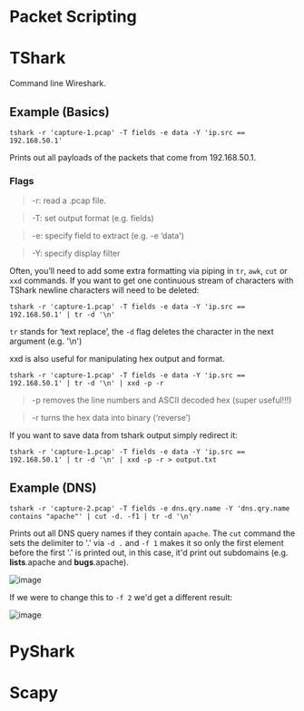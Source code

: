 # Packet Scripting

# TShark

Command line Wireshark.

## Example (Basics)

```
tshark -r 'capture-1.pcap' -T fields -e data -Y 'ip.src == 192.168.50.1'
```

Prints out all payloads of the packets that come from 192.168.50.1.

### Flags
>-r: read a .pcap file.


>-T: set output format (e.g. fields)


>-e: specify field to extract (e.g. -e ‘data')


>-Y: specify display filter

Often, you’ll need to add some extra formatting via piping in ``tr``, ``awk``, ``cut`` or ``xxd`` commands. If you want to get one continuous stream of characters with TShark newline characters will need to be deleted:

```
tshark -r 'capture-1.pcap' -T fields -e data -Y 'ip.src == 192.168.50.1' | tr -d '\n'
```

``tr`` stands for ‘text replace’, the ``-d`` flag deletes the character in the next argument (e.g. '\n')

xxd is also useful for manipulating hex output and format. 

```
tshark -r 'capture-1.pcap' -T fields -e data -Y 'ip.src == 192.168.50.1' | tr -d '\n' | xxd -p -r
```

>-p removes the line numbers and ASCII decoded hex (super useful!!!) 


>-r turns the hex data into binary (‘reverse’)

If you want to save data from tshark output simply redirect it:

```
tshark -r 'capture-1.pcap' -T fields -e data -Y 'ip.src == 192.168.50.1' | tr -d '\n' | xxd -p -r > output.txt
```

## Example (DNS)

```
tshark -r 'capture-2.pcap' -T fields -e dns.qry.name -Y 'dns.qry.name contains "apache"' | cut -d. -f1 | tr -d '\n'
```

Prints out all DNS query names if they contain ``apache``. The ``cut`` command the sets the delimiter to '.' via ``-d .`` and ``-f 1`` makes it so only the first element before the first '.' is printed out, in this case, it'd print out subdomains (e.g. **lists**.apache and **bugs**.apache).

![image](https://i.imgur.com/miWUICH.png)

If we were to change this to ``-f 2`` we'd get a different result:

![image](https://i.imgur.com/BvLz63M.png)

# PyShark

# Scapy
